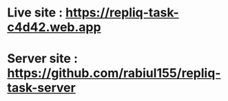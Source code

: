 # Live site : https://repliq-task-c4d42.web.app
# Server site : https://github.com/rabiul155/repliq-task-server